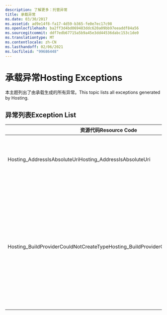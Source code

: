 ```yaml
---
description: 了解更多：托管异常
title: 承载异常
ms.date: 03/30/2017
ms.assetid: ad9e14f8-fa17-4d59-b365-fe0e7ec17c98
ms.openlocfilehash: ba2ff3d4bd069483ddc620a09bb97eeaddf84a56
ms.sourcegitcommit: ddf7edb67715a5b9a45e3dd44536dabc153c1de0
ms.translationtype: MT
ms.contentlocale: zh-CN
ms.lasthandoff: 02/06/2021
ms.locfileid: "99686448"
---
```

# <a name="hosting-exceptions"></a><span data-ttu-id="8a456-103">承载异常</span><span class="sxs-lookup"><span data-stu-id="8a456-103">Hosting Exceptions</span></span>

<span data-ttu-id="8a456-104">本主题列出了由承载生成的所有异常。</span><span class="sxs-lookup"><span data-stu-id="8a456-104">This topic lists all exceptions generated by Hosting.</span></span>  
  
## <a name="exception-list"></a><span data-ttu-id="8a456-105">异常列表</span><span class="sxs-lookup"><span data-stu-id="8a456-105">Exception List</span></span>  
  
|<span data-ttu-id="8a456-106">资源代码</span><span class="sxs-lookup"><span data-stu-id="8a456-106">Resource Code</span></span>|<span data-ttu-id="8a456-107">资源字符串</span><span class="sxs-lookup"><span data-stu-id="8a456-107">Resource String</span></span>|  
|-------------------|---------------------|  
|<span data-ttu-id="8a456-108">Hosting_AddressIsAbsoluteUri</span><span class="sxs-lookup"><span data-stu-id="8a456-108">Hosting_AddressIsAbsoluteUri</span></span>|<span data-ttu-id="8a456-109">不允许完整的 URI。</span><span class="sxs-lookup"><span data-stu-id="8a456-109">The full URI is not allowed.</span></span> <span data-ttu-id="8a456-110">对于 ServiceHostingEnvironment.EnsureServiceAvailable API，不允许完整的 URI。</span><span class="sxs-lookup"><span data-stu-id="8a456-110">Full URIs are not allowed for the ServiceHostingEnvironment.EnsureServiceAvailable API.</span></span> <span data-ttu-id="8a456-111">对相应的服务使用虚拟路径。</span><span class="sxs-lookup"><span data-stu-id="8a456-111">Use a virtual path for the corresponding service.</span></span>|  
|<span data-ttu-id="8a456-112">Hosting_BuildProviderCouldNotCreateType</span><span class="sxs-lookup"><span data-stu-id="8a456-112">Hosting_BuildProviderCouldNotCreateType</span></span>|<span data-ttu-id="8a456-113">在服务编译期间，无法加载指定的 CLR 类型。</span><span class="sxs-lookup"><span data-stu-id="8a456-113">The specified CLR type cannot be loaded during service compilation.</span></span> <span data-ttu-id="8a456-114">验证此类型是否在应用程序的 \ App_Code 目录中的源文件中定义 \\ ，该文件包含在位于应用程序的 \bin 目录中的已编译程序集中， \\ 或存在于全局程序集缓存中安装的程序集内。</span><span class="sxs-lookup"><span data-stu-id="8a456-114">Verify that this type is either defined in a source file located in the application's \\\App_Code directory, contained in a compiled assembly located in the application's \\\bin directory, or present in an assembly installed in the Global Assembly Cache.</span></span> <span data-ttu-id="8a456-115">类型名区分大小写。</span><span class="sxs-lookup"><span data-stu-id="8a456-115">The type name is case-sensitive.</span></span> <span data-ttu-id="8a456-116">诸如 \\ \ App_Code 和 \bin 这样的目录 \\ 必须位于应用程序的根目录中。</span><span class="sxs-lookup"><span data-stu-id="8a456-116">The directories such as \\\App_Code and \\\bin must be located in the application's root directory.</span></span> <span data-ttu-id="8a456-117">\\\ App_Code 和 \\ \bin 目录不能嵌套在子目录中。</span><span class="sxs-lookup"><span data-stu-id="8a456-117">The \\\App_Code and \\\bin directories cannot be nested in subdirectories.</span></span>|
